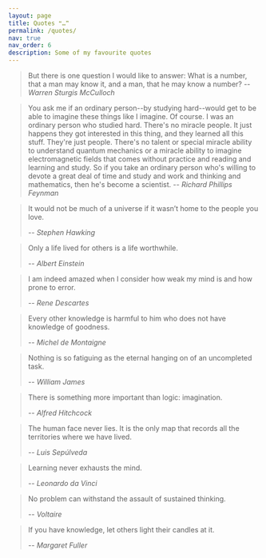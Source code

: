 ```yaml
---
layout: page
title: Quotes ❝…❞
permalink: /quotes/
nav: true
nav_order: 6
description: Some of my favourite quotes
---
```


> But there is one question I would like to answer: What is a number, that a man may know it, and a man, that he may know a number?
> -- _Warren Sturgis McCulloch_


> You ask me if an ordinary person--by studying hard--would get to be able to imagine these things like I imagine. Of course. I was an ordinary person who studied hard. There's no miracle people. It just happens they got interested in this thing, and they learned all this stuff. They're just people. There's no talent or special miracle ability to understand quantum mechanics or a miracle ability to imagine electromagnetic fields that comes without practice and reading and learning and study. So if you take an ordinary person who's willing to devote a great deal of time and study and work and thinking and mathematics, then he's become a scientist.
> -- _Richard Phillips Feynman_

> It would not be much of a universe if it wasn’t home to the people you love.
>
> -- _Stephen Hawking_

> Only a life lived for others is a life worthwhile.
>
> -- _Albert Einstein_

> I am indeed amazed when I consider how weak my mind is and how prone to error.
>
> -- _Rene Descartes_

> Every other knowledge is harmful to him who does not have knowledge of goodness.
>
> -- _Michel de Montaigne_

> Nothing is so fatiguing as the eternal hanging on of an uncompleted task.
>
> -- _William James_

> There is something more important than logic: imagination.
>
> -- _Alfred Hitchcock_

> The human face never lies. It is the only map that records all the territories where we have lived.
>
> -- _Luis Sepúlveda_

> Learning never exhausts the mind.
>
> -- _Leonardo da Vinci_

> No problem can withstand the assault of sustained thinking.
>
> -- _Voltaire_

> If you have knowledge, let others light their candles at it.
>
> -- _Margaret Fuller_
